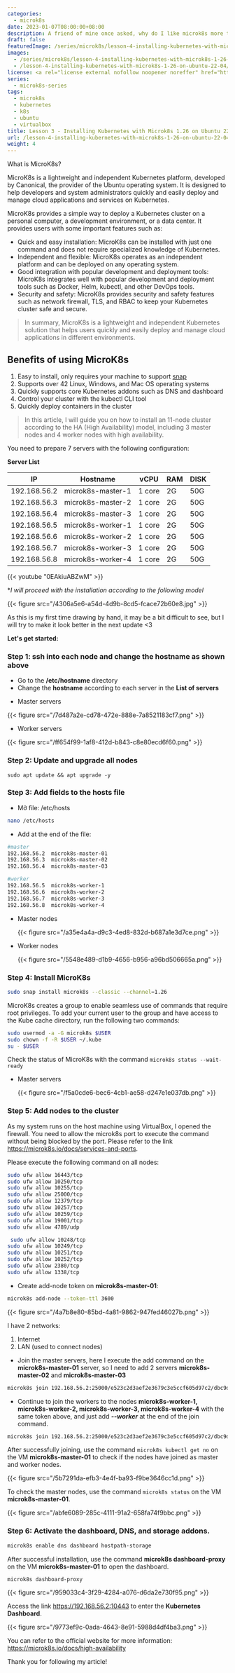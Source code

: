 ```yaml
---
categories:
  - microk8s
date: 2023-01-07T08:00:00+08:00
description: A friend of mine once asked, why do I like microk8s more than minikube? ... Since then, we never talked again. It's a difficult question, especially for an engineer. The answer is not too clear, because it has to be experienced and personal preference. Let me show you why.
draft: false
featuredImage: /series/microk8s/lesson-4-installing-kubernetes-with-microk8s-1-26-on-ubuntu-22-04.webp
images:
  - /series/microk8s/lesson-4-installing-kubernetes-with-microk8s-1-26-on-ubuntu-22-04.webp
  - /lesson-4-installing-kubernetes-with-microk8s-1-26-on-ubuntu-22-04/images/index.en.png
license: <a rel="license external nofollow noopener noreffer" href="https://creativecommons.org/licenses/by-nc/4.0/" target="_blank">CC BY-NC 4.0</a>
series:
  - microk8s-series
tags:
  - microk8s
  - kubernetes
  - k8s
  - ubuntu
  - virtualbox
title: Lesson 3 - Installing Kubernetes with Microk8s 1.26 on Ubuntu 22.04
url: /lesson-4-installing-kubernetes-with-microk8s-1-26-on-ubuntu-22-04
weight: 4
---
```


What is MicroK8s?

MicroK8s is a lightweight and independent Kubernetes platform, developed by Canonical, the provider of the Ubuntu operating system. It is designed to help developers and system administrators quickly and easily deploy and manage cloud applications and services on Kubernetes.

MicroK8s provides a simple way to deploy a Kubernetes cluster on a personal computer, a development environment, or a data center. It provides users with some important features such as:

- Quick and easy installation: MicroK8s can be installed with just one command and does not require specialized knowledge of Kubernetes.
- Independent and flexible: MicroK8s operates as an independent platform and can be deployed on any operating system.
- Good integration with popular development and deployment tools: MicroK8s integrates well with popular development and deployment tools such as Docker, Helm, kubectl, and other DevOps tools.
- Security and safety: MicroK8s provides security and safety features such as network firewall, TLS, and RBAC to keep your Kubernetes cluster safe and secure.

> In summary, MicroK8s is a lightweight and independent Kubernetes solution that helps users quickly and easily deploy and manage cloud applications in different environments.

## **Benefits of using MicroK8s**

1. Easy to install, only requires your machine to support [snap](https://snapcraft.io/)
2. Supports over 42 Linux, Windows, and Mac OS operating systems
3. Quickly supports core Kubernetes addons such as DNS and dashboard
4. Control your cluster with the kubectl CLI tool
5. Quickly deploy containers in the cluster

> In this article, I will guide you on how to install an 11-node cluster according to the HA (High Availability) model, including 3 master nodes and 4 worker nodes with high availability.

You need to prepare 7 servers with the following configuration:

**Server List**

| IP           | Hostname          | vCPU   | RAM | DISK |
| ------------ | ----------------- | ------ | --- | ---- |
| 192.168.56.2 | microk8s-master-1 | 1 core | 2G  | 50G  |
| 192.168.56.3 | microk8s-master-2 | 1 core | 2G  | 50G  |
| 192.168.56.4 | microk8s-master-3 | 1 core | 2G  | 50G  |
| 192.168.56.5 | microk8s-worker-1 | 1 core | 2G  | 50G  |
| 192.168.56.6 | microk8s-worker-2 | 1 core | 2G  | 50G  |
| 192.168.56.7 | microk8s-worker-3 | 1 core | 2G  | 50G  |
| 192.168.56.8 | microk8s-worker-4 | 1 core | 2G  | 50G  |

{{< youtube "0EAkiuABZwM" >}}

\*_I will proceed with the installation according to the following model_

{{< figure src="/4306a5e6-a54d-4d9b-8cd5-fcace72b60e8.jpg" >}}

As this is my first time drawing by hand, it may be a bit difficult to see, but I will try to make it look better in the next update <3

**Let's get started:**

### Step 1: ssh into each node and change the hostname as shown above

- Go to the **/etc/hostname** directory
- Change the **hostname** according to each server in the **List of servers**

* Master servers

{{< figure src="/7d487a2e-cd78-472e-888e-7a8521183cf7.png" >}}

- Worker servers

{{< figure src="/ff654f99-1af8-412d-b843-c8e80ecd6f60.png" >}}

### Step 2: Update and upgrade all nodes

```
sudo apt update && apt upgrade -y
```

### Step 3: Add fields to the hosts file

- Mở file: /etc/hosts

```bash
nano /etc/hosts
```

- Add at the end of the file:

```bash
#master
192.168.56.2  microk8s-master-01
192.168.56.3  microk8s-master-02
192.168.56.4  microk8s-master-03

#worker
192.168.56.5  microk8s-worker-1
192.168.56.6  microk8s-worker-2
192.168.56.7  microk8s-worker-3
192.168.56.8  microk8s-worker-4
```

- Master nodes

  {{< figure src="/a35e4a4a-d9c3-4ed8-832d-b687a1e3d7ce.png" >}}

- Worker nodes

  {{< figure src="/5548e489-d1b9-4656-b956-a96bd506665a.png" >}}

### Step 4: Install MicroK8s

```bash
sudo snap install microk8s --classic --channel=1.26
```

MicroK8s creates a group to enable seamless use of commands that require root privileges. To add your current user to the group and have access to the Kube cache directory, run the following two commands:

```bash
sudo usermod -a -G microk8s $USER
sudo chown -f -R $USER ~/.kube
su - $USER
```

Check the status of MicroK8s with the command `microk8s status --wait-ready`

- Master servers

  {{< figure src="/f5a0cde6-bec6-4cb1-ae58-d247e1e037db.png" >}}

### Step 5: Add nodes to the cluster

As my system runs on the host machine using VirtualBox, I opened the firewall. You need to allow the microk8s port to execute the command without being blocked by the port. Please refer to the link https://microk8s.io/docs/services-and-ports.

Please execute the following command on all nodes:

```bash
sudo ufw allow 16443/tcp
sudo ufw allow 10250/tcp
sudo ufw allow 10255/tcp
sudo ufw allow 25000/tcp
sudo ufw allow 12379/tcp
sudo ufw allow 10257/tcp
sudo ufw allow 10259/tcp
sudo ufw allow 19001/tcp
sudo ufw allow 4789/udp

 sudo ufw allow 10248/tcp
sudo ufw allow 10249/tcp
sudo ufw allow 10251/tcp
sudo ufw allow 10252/tcp
sudo ufw allow 2380/tcp
sudo ufw allow 1338/tcp
```

- Create add-node token on **microk8s-master-01**:

```bash
microk8s add-node --token-ttl 3600
```

{{< figure src="/4a7b8e80-85bd-4a81-9862-947fed46027b.png" >}}

I have 2 networks:

1. Internet
2. LAN (used to connect nodes)

- Join the master servers, here I execute the add command on the **microk8s-master-01** server, so I need to add 2 servers **microk8s-master-02** and **microk8s-master-03**

```bash
microk8s join 192.168.56.2:25000/e523c2d3aef2e3679c3e5ccf605d97c2/dbc9df54be3b
```

- Continue to join the workers to the nodes **microk8s-worker-1, microk8s-worker-2, microk8s-worker-3, microk8s-worker-4** with the same token above, and just add **_--worker_** at the end of the join command.

```bash
microk8s join 192.168.56.2:25000/e523c2d3aef2e3679c3e5ccf605d97c2/dbc9df54be3b --worker
```

After successfully joining, use the command `microk8s kubectl get no` on the VM **microk8s-master-01** to check if the nodes have joined as master and worker nodes.

{{< figure src="/5b7291da-efb3-4e4f-ba93-f9be3646cc1d.png" >}}

To check the master nodes, use the command `microk8s status` on the VM **microk8s-master-01**.

{{< figure src="/abfe6089-285c-4111-91a2-658fa74f9bbc.png" >}}

### Step 6: Activate the dashboard, DNS, and storage addons.

```bash
microk8s enable dns dashboard hostpath-storage
```

After successful installation, use the command **microk8s dashboard-proxy** on the VM **microk8s-master-01** to open the dashboard.

```bash
microk8s dashboard-proxy
```

{{< figure src="/959033c4-3f29-4284-a076-d6da2e730f95.png" >}}

Access the link https://192.168.56.2:10443 to enter the **Kubernetes Dashboard**.

{{< figure src="/9773ef9c-0ada-4643-8e91-5988d4df4ba3.png" >}}

You can refer to the official website for more information: https://microk8s.io/docs/high-availability

Thank you for following my article!
